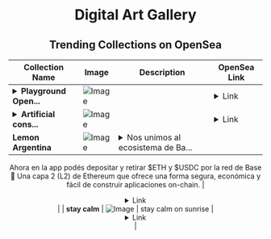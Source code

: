 <div align="center">

# Digital Art Gallery

## Trending Collections on OpenSea

| Collection Name                       | Image                                                                                     | Description                       | OpenSea Link                                                                                          |
|---------------------------------------|-------------------------------------------------------------------------------------------|-----------------------------------|--------------------------------------------------------------------------------------------------------|
| **<details><summary>Playground Open...</summary>Playground Open Ticketing Ecosystem Event 11309</details>** | ![Image](https://i.seadn.io/s/raw/files/ad4b567b5e819f5eb9dc8588aeb6896f.png?w=500&auto=format?w=200&auto=format) |  | <details><summary>Link</summary>[Playground Open Ticketing Ecosystem Event 11309](https://opensea.io/collection/playground-open-ticketing-ecosystem-event-11309)</details> |
| **<details><summary>Artificial cons...</summary>Artificial consciousness</details>** | ![Image](https://i.seadn.io/s/raw/files/940a9a2464d273b9e46fcb0b52700377.jpg?w=500&auto=format?w=200&auto=format) |  | <details><summary>Link</summary>[Artificial consciousness](https://opensea.io/collection/artificial-consciousness-2)</details> |
| **Lemon Argentina** | ![Image](https://i.seadn.io/s/raw/files/90bd256c4f85b1473c9d8e4484144741.jpg?w=500&auto=format?w=200&auto=format) | <details><summary>Nos unimos al ecosistema de Ba...</summary>Nos unimos al ecosistema de Base 🤜🤛

Ahora en la app podés depositar y retirar $ETH y $USDC por la red de Base 🔵 Una capa 2 (L2) de Ethereum que ofrece una forma segura, económica y fácil de construir aplicaciones on-chain.</details> | <details><summary>Link</summary>[Lemon Argentina](https://opensea.io/collection/lemon-argentina)</details> |
| **stay calm** | ![Image](https://i.seadn.io/s/raw/files/7a97e6f2fefc9e1f06ac4cc3e6057f3e.jpg?w=500&auto=format?w=200&auto=format) | stay calm on sunrise | <details><summary>Link</summary>[stay calm](https://opensea.io/collection/stay-calm-4)</details> |

</div>
